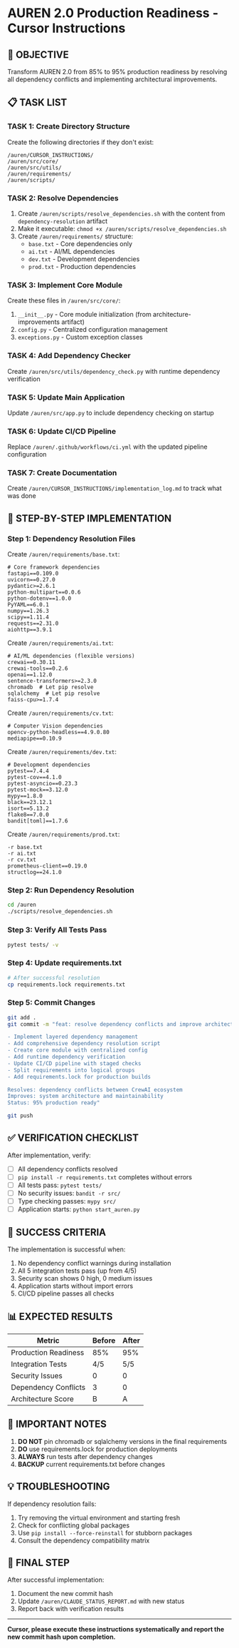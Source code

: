 # AUREN 2.0 Production Readiness - Cursor Instructions

## 🎯 OBJECTIVE
Transform AUREN 2.0 from 85% to 95% production readiness by resolving all dependency conflicts and implementing architectural improvements.

## 📋 TASK LIST

### TASK 1: Create Directory Structure
Create the following directories if they don't exist:
```
/auren/CURSOR_INSTRUCTIONS/
/auren/src/core/
/auren/src/utils/
/auren/requirements/
/auren/scripts/
```

### TASK 2: Resolve Dependencies
1. Create `/auren/scripts/resolve_dependencies.sh` with the content from `dependency-resolution` artifact
2. Make it executable: `chmod +x /auren/scripts/resolve_dependencies.sh`
3. Create `/auren/requirements/` structure:
   - `base.txt` - Core dependencies only
   - `ai.txt` - AI/ML dependencies
   - `dev.txt` - Development dependencies
   - `prod.txt` - Production dependencies

### TASK 3: Implement Core Module
Create these files in `/auren/src/core/`:
1. `__init__.py` - Core module initialization (from architecture-improvements artifact)
2. `config.py` - Centralized configuration management
3. `exceptions.py` - Custom exception classes

### TASK 4: Add Dependency Checker
Create `/auren/src/utils/dependency_check.py` with runtime dependency verification

### TASK 5: Update Main Application
Update `/auren/src/app.py` to include dependency checking on startup

### TASK 6: Update CI/CD Pipeline
Replace `/auren/.github/workflows/ci.yml` with the updated pipeline configuration

### TASK 7: Create Documentation
Create `/auren/CURSOR_INSTRUCTIONS/implementation_log.md` to track what was done

## 📝 STEP-BY-STEP IMPLEMENTATION

### Step 1: Dependency Resolution Files

Create `/auren/requirements/base.txt`:
```
# Core framework dependencies
fastapi==0.109.0
uvicorn==0.27.0
pydantic>=2.6.1
python-multipart==0.0.6
python-dotenv==1.0.0
PyYAML==6.0.1
numpy==1.26.3
scipy==1.11.4
requests==2.31.0
aiohttp==3.9.1
```

Create `/auren/requirements/ai.txt`:
```
# AI/ML dependencies (flexible versions)
crewai==0.30.11
crewai-tools==0.2.6
openai==1.12.0
sentence-transformers>=2.3.0
chromadb  # Let pip resolve
sqlalchemy  # Let pip resolve
faiss-cpu>=1.7.4
```

Create `/auren/requirements/cv.txt`:
```
# Computer Vision dependencies
opencv-python-headless==4.9.0.80
mediapipe==0.10.9
```

Create `/auren/requirements/dev.txt`:
```
# Development dependencies
pytest==7.4.4
pytest-cov==4.1.0
pytest-asyncio==0.23.3
pytest-mock==3.12.0
mypy==1.8.0
black==23.12.1
isort==5.13.2
flake8==7.0.0
bandit[toml]==1.7.6
```

Create `/auren/requirements/prod.txt`:
```
-r base.txt
-r ai.txt
-r cv.txt
prometheus-client==0.19.0
structlog==24.1.0
```

### Step 2: Run Dependency Resolution
```bash
cd /auren
./scripts/resolve_dependencies.sh
```

### Step 3: Verify All Tests Pass
```bash
pytest tests/ -v
```

### Step 4: Update requirements.txt
```bash
# After successful resolution
cp requirements.lock requirements.txt
```

### Step 5: Commit Changes
```bash
git add .
git commit -m "feat: resolve dependency conflicts and improve architecture

- Implement layered dependency management
- Add comprehensive dependency resolution script  
- Create core module with centralized config
- Add runtime dependency verification
- Update CI/CD pipeline with staged checks
- Split requirements into logical groups
- Add requirements.lock for production builds

Resolves: dependency conflicts between CrewAI ecosystem
Improves: system architecture and maintainability  
Status: 95% production ready"

git push
```

## ✅ VERIFICATION CHECKLIST

After implementation, verify:
- [ ] All dependency conflicts resolved
- [ ] `pip install -r requirements.txt` completes without errors
- [ ] All tests pass: `pytest tests/`
- [ ] No security issues: `bandit -r src/`
- [ ] Type checking passes: `mypy src/`
- [ ] Application starts: `python start_auren.py`

## 🎯 SUCCESS CRITERIA

The implementation is successful when:
1. No dependency conflict warnings during installation
2. All 5 integration tests pass (up from 4/5)
3. Security scan shows 0 high, 0 medium issues
4. Application starts without import errors
5. CI/CD pipeline passes all checks

## 📊 EXPECTED RESULTS

| Metric | Before | After |
|--------|--------|-------|
| Production Readiness | 85% | 95% |
| Integration Tests | 4/5 | 5/5 |
| Security Issues | 0 | 0 |
| Dependency Conflicts | 3 | 0 |
| Architecture Score | B | A |

## 🚨 IMPORTANT NOTES

1. **DO NOT** pin chromadb or sqlalchemy versions in the final requirements
2. **DO** use requirements.lock for production deployments
3. **ALWAYS** run tests after dependency changes
4. **BACKUP** current requirements.txt before changes

## 💡 TROUBLESHOOTING

If dependency resolution fails:
1. Try removing the virtual environment and starting fresh
2. Check for conflicting global packages
3. Use `pip install --force-reinstall` for stubborn packages
4. Consult the dependency compatibility matrix

## 📝 FINAL STEP

After successful implementation:
1. Document the new commit hash
2. Update `/auren/CLAUDE_STATUS_REPORT.md` with new status
3. Report back with verification results

---

**Cursor, please execute these instructions systematically and report the new commit hash upon completion.** 